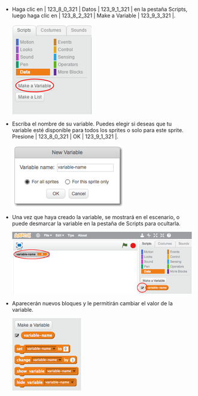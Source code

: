 + Haga clic en | 123_8_0_321 | Datos | 123_9_1_321 | en la pestaña Scripts, luego haga clic en | 123_8_2_321 | Make a Variable | 123_9_3_321 |.
    
    ![Bloques de datos](images/data-blocks.png)

+ Escriba el nombre de su variable. Puedes elegir si deseas que tu variable esté disponible para todos los sprites o solo para este sprite. Presione | 123_8_0_321 | OK | 123_9_1_321 |.
    
    ![Crear variable](images/create-variable.png)

+ Una vez que haya creado la variable, se mostrará en el escenario, o puede desmarcar la variable en la pestaña de Scripts para ocultarla.
    
    ![Bloques variables](images/variable-show.png)

+ Aparecerán nuevos bloques y le permitirán cambiar el valor de la variable.
    
    ![Bloques variables](images/variable-blocks.png)